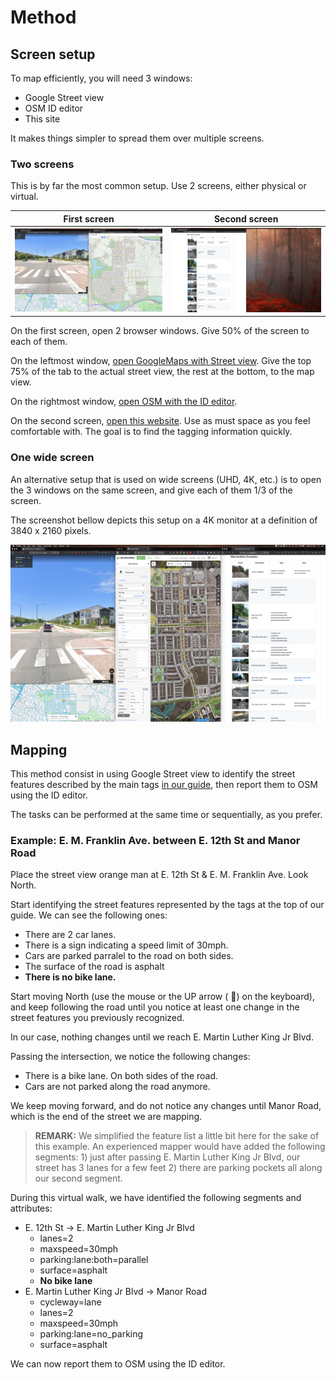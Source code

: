 # Method

## Screen setup

To map efficiently, you will need 3 windows:

* Google Street view
* OSM ID editor
* This site

It makes things simpler to spread them over multiple screens.

### Two screens

This is by far the most common setup. Use 2 screens, either physical or virtual.

|First screen|Second screen|
|:---:|:---:|
|![left screen](images/setup/two-screens-left.png)|![right screen](images/setup/two-screens-right.png)|

On the first screen, open 2 browser windows. Give 50% of the screen to each of them.

On the leftmost window, [open GoogleMaps with Street view](https://www.google.com/maps). Give the top 75% of the tab to
the actual street view, the rest at the bottom, to the map view.

On the rightmost window, [open OSM with the ID editor](https://www.openstreetmap.org/edit?editor=id#map=13/30.2883/-97.7042).

On the second screen, [open this website](https://rgreinho.github.io/bna-tools/). Use as must space as you feel
comfortable with. The goal is to find the tagging information quickly.

### One wide screen

An alternative setup that is used on wide screens (UHD, 4K, etc.) is to open the 3 windows on the same screen, and give
each of them 1/3 of the screen.

The screenshot bellow depicts this setup on a 4K monitor at a definition of 3840 x 2160 pixels.

![one-screen-3-windows](images/setup/one-screen-3-windows.png)

## Mapping

This method consist in using Google Street view to identify the street features described by the main tags
[in our guide](../index.md), then report them to OSM using the ID editor.

The tasks can be performed at the same time or sequentially, as you prefer.

### Example: E. M. Franklin Ave. between E. 12th St and Manor Road

Place the street view orange man at E. 12th St & E. M. Franklin Ave. Look North.

Start identifying the street features represented by the tags at the top of our guide. We can see the following ones:

* There are 2 car lanes.
* There is a sign indicating a speed limit of 30mph.
* Cars are parked parralel to the road on both sides.
* The surface of the road is asphalt
* **There is no bike lane.**

Start moving North (use the mouse or the UP arrow ( 🔼) on the keyboard), and keep following the road until you notice
at least one change in the street features you previously recognized.

In our case, nothing changes until we reach E. Martin Luther King Jr Blvd.

Passing the intersection, we notice the following changes:

* There is a bike lane. On both sides of the road.
* Cars are not parked along the road anymore.

We keep moving forward, and do not notice any changes until Manor Road, which is the end of the street we are mapping.

> **REMARK:** We simplified the feature list a little bit here for the sake of this example. An experienced mapper would
have added the following segments: 1) just after passing E. Martin Luther King Jr Blvd, our street has 3 lanes for a few
feet 2) there are parking pockets all along our second segment.

During this virtual walk, we have identified the following segments and attributes:

* E. 12th St -> E. Martin Luther King Jr Blvd
    * lanes=2
    * maxspeed=30mph
    * parking:lane:both=parallel
    * surface=asphalt
    * **No bike lane**
* E. Martin Luther King Jr Blvd -> Manor Road
    * cycleway=lane
    * lanes=2
    * maxspeed=30mph
    * parking:lane=no_parking
    * surface=asphalt

We can now report them to OSM using the ID editor.
